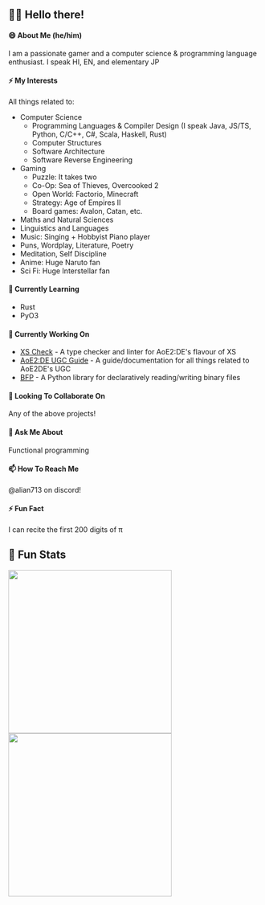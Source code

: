 ## 👋🏼 Hello there!

#### 😄 About Me (he/him)
I am a passionate gamer and a computer science & programming language enthusiast. I speak HI, EN, and elementary JP

#### ⚡ My Interests
All things related to:
  - Computer Science
    - Programming Languages & Compiler Design (I speak Java, JS/TS, Python, C/C++, C#, Scala, Haskell, Rust)
    - Computer Structures
    - Software Architecture
    - Software Reverse Engineering
  - Gaming
    - Puzzle: It takes two
    - Co-Op: Sea of Thieves, Overcooked 2
    - Open World: Factorio, Minecraft
    - Strategy: Age of Empires II
    - Board games: Avalon, Catan, etc.
  - Maths and Natural Sciences
  - Linguistics and Languages
  - Music: Singing + Hobbyist Piano player
  - Puns, Wordplay, Literature, Poetry
  - Meditation, Self Discipline
  - Anime: Huge Naruto fan
  - Sci Fi: Huge Interstellar fan

#### 🌱 Currently Learning
- Rust
- PyO3

#### 🔭 Currently Working On
- [XS Check](https://github.com/Divy1211/xs-check) - A type checker and linter for AoE2:DE's flavour of XS
- [AoE2:DE UGC Guide](https://ugc.aoe2.rocks/) - A guide/documentation for all things related to AoE2DE's UGC
- [BFP](https://github.com/Divy1211/BinaryFileParser) - A Python library for declaratively reading/writing binary files

#### 👯 Looking To Collaborate On
Any of the above projects!

#### 💬 Ask Me About
Functional programming

#### 📫 How To Reach Me
@alian713 on discord!

#### ⚡ Fun Fact
I can recite the first 200 digits of π

## 🔢 Fun Stats

<a href="https://github.com/anuraghazra/github-readme-stats">
  <img height=325 align="center" src="https://github-readme-stats.vercel.app/api?username=divy1211&show=reviews,discussions_started,discussions_answered,prs_merged,prs_merged_percentage&show_icons=true&theme=dark&hide_title=true&rank_icon=percentile&number_format=long" />
</a>
<a href="https://github.com/anuraghazra/github-readme-stats">
  <img height=325 align="center" src="https://github-readme-stats.vercel.app/api/top-langs/?username=divy1211&hide=shaderlab,hlsl,javascript&theme=dark&layout=pie&hide_title=true" />
</a>

<!--
**Divy1211/Divy1211** is a ✨ _special_ ✨ repository because its `README.md` (this file) appears on your GitHub profile.

Here are some ideas to get you started:

- 🔭 I’m currently working on ...
- 🌱 I’m currently learning ...
- 👯 I’m looking to collaborate on ...
- 🤔 I’m looking for help with ...
- 💬 Ask me about ...
- 📫 How to reach me: ...
- 😄 Pronouns: ...
- ⚡ Fun fact: ...
-->
